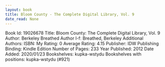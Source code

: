 ```yaml
---
layout: book
title: Bloom County - The Complete Digital Library, Vol. 9
date_read: None
---
```


Book Id: 19026678
Title: Bloom County: The Complete Digital Library, Vol. 9
Author: Berkeley Breathed
Author l-f: Breathed, Berkeley
Additional Authors: 
ISBN: 
My Rating: 0
Average Rating: 4.15
Publisher: IDW Publishing
Binding: Kindle Edition
Number of Pages: 233
Year Published: 2012
Date Added: 2020/01/23
Bookshelves: kupka-wstydu
Bookshelves with positions: kupka-wstydu (#921)

